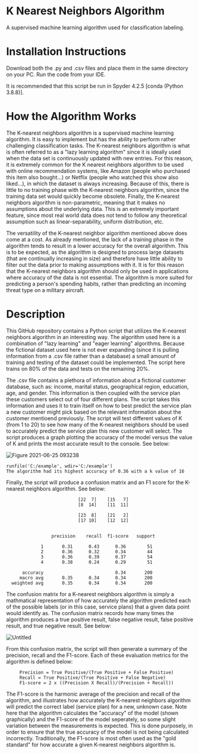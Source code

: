# K Nearest Neighbors Algorithm
A supervised machine learning algorithm used for classification labeling.

# Installation Instructions
Download both the .py and .csv files and place them in the same directory on your PC. Run the code from your IDE.

It is recommended that this script be run in Spyder 4.2.5 [conda (Python 3.8.8)]. 

# How the Algorithm Works
The K-nearest neighbors algorithm is a supervised machine learning algorithm. It is easy to implement but has the ability to perform rather challenging classification tasks. The K-nearest neighbors algorithm is what is often referred to as a "lazy learning algorithm" since it is ideally used when the data set is continuously updated with new entries. For this reason, it is extremely common for the K nearest neighbors algorithm to be used with online recommendation systems, like Amazon (people who purchased this item also bought...) or Netflix (people who watched this show also liked...), in which the dataset is always increasing. Because of this, there is little to no training phase with the K-nearest neighbors algorithm, since the training data set would quickly become obsolete. Finally, the K-nearest neighbors algorithm is non-parametric, meaning that it makes no assumptions about the underlying data. This is an extremely important feature, since most real world data does not tend to follow any theoretical assumption such as linear-separability, uniform distribution, etc.

The versatility of the K-nearest neighbor algorithm mentioned above does come at a cost. As already mentioned, the lack of a training phase in the algorithm tends to result in a lower accuracy for the overall algorithm. This is to be expected, as the algorithm is designed to process large datasets (that are continually increasing in size) and therefore have little ability to filter out the data prior to making assumptions with it. It is for this reason that the K-nearest neighbors algorithm should only be used in applications where accuracy of the data is not essential. The algorithm is more suited for predicting a person's spending habits, rather than predicting an incoming threat type on a military aircraft. 

# Description
This GitHub repository contains a Python script that utilizes the K-nearest neighbors algorithm in an interesting way. The algorithm used here is a combination of "lazy learning" and "eager learning" algorithms. Because the fictional dataset used here is not ever expanding (since it is pulling information from a .csv file rather than a database) a small amount of training and testing of the dataset could be implemented. The script here trains on 80% of the data and tests on the remaining 20%. 

The .csv file contains a plethora of information about a fictional customer database, such as: income, marital status, geographical region, education, age, and gender. This information is then coupled with the service plan these customers select out of four different plans. The script takes this information and uses it to train itself on how to best predict the service plan a new customer might pick based on the relevant information about the customer mentioend previously. The script will test different values of K (from 1 to 20) to see how many of the K-nearest neighbors should be used to accurately predict the service plan this new customer will select. The script produces a graph plotting the accuracy of the model versus the value of K and prints the most accurate result to the console. See below:



   ![Figure 2021-06-25 093238](https://user-images.githubusercontent.com/83550613/123440868-df1e9200-d598-11eb-80ce-e54dc759d26a.png)



    runfile('C:/example', wdir='C:/example')
    The algorithm had its highest accuracy of 0.36 with a k value of 16
    
Finally, the script will produce a confusion matrix and an F1 score for the K-nearest neighbors algorithm. See below:

                               [22  7]    [15   7]
                               [8  14]    [11  11]
      
                               [23  8]    [21   2]
                               [17 10]    [12  12]
                               
       
                     precision    recall  f1-score   support

                 1       0.31      0.43      0.36        51
                 2       0.36      0.32      0.34        44
                 3       0.36      0.39      0.37        54
                 4       0.38      0.24      0.29        51

          accuracy                           0.34       200
         macro avg       0.35      0.34      0.34       200
      weighted avg       0.35      0.34      0.34       200


The confusion matrix for a K-nearest neighbors algorithm is simply a mathmatical representation of how accurately the algorithm predicted each of the possible labels (or in this case, service plans) that a given data point would identify as. The confusion matrix records how many times the algorithm produces a true positive result, false negative result, false positive result, and true negative result. See below:

![Untitled](https://user-images.githubusercontent.com/83550613/123446430-7e925380-d59e-11eb-9913-bb442b41ff1c.png)

From this confusion matrix, the script will then generate a summary of the precision, recall and the F1-score. Each of these evaluation metrics for the algorithm is defined below:

         Precision = True Positive/(True Positive + False Positive)
         Recall = True Positive/(True Positive + False Negative) 
         F1-score = 2 x ((Precision X Recall)/(Precision + Recall))
         
The F1-score is the harmonic average of the precision and recall of the algorithm, and illustrates how accurately the K-nearest neighbors algorithm will predict the correct label (service plan) for a new, unknown case. Note here that the algorithm calculates the "accuracy" of the model (shown graphically) and the F1-score of the model seperately, so some slight variation between the measurements is expected. This is done purposely, in order to ensure that the true accuracy of the model is not being calculated incorrectly. Traditionally, the F1-score is most often used as the "gold standard" for how accurate a given K-nearest neighbors algorithm is. 


